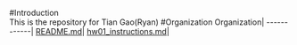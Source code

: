 #Introduction  
This is the repository for Tian Gao(Ryan)
#Organization
Organization|
------------|
[README.md](https://github.com/STAT545-UBC-students/hw01-RyanGao67/blobmaster/README.md)|
[hw01_instructions.md](https://github.com/STAT545-UBC-students/hw01-RyanGao67/blob/master/hw01_instructions.md)|
